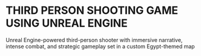 # THIRD PERSON SHOOTING GAME USING UNREAL ENGINE
 Unreal Engine-powered third-person shooter with immersive narrative, intense combat, and strategic gameplay set in a custom Egypt-themed map
